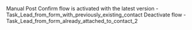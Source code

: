Manual Post
Confirm flow is activated with the latest version - Task_Lead_from_form_with_previously_existing_contact
Deactivate flow - Task_Lead_from_form_already_attached_to_contact_2